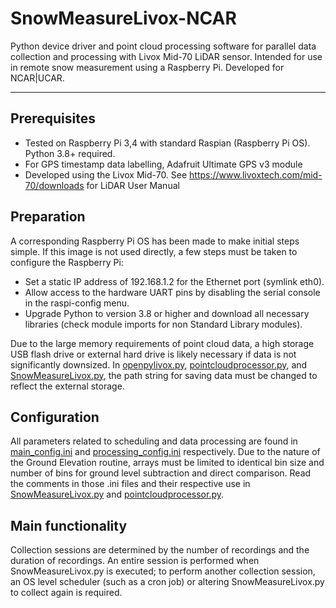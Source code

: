 # SnowMeasureLivox-NCAR
Python device driver and point cloud processing software for parallel data collection and processing with Livox Mid-70 LiDAR sensor. Intended for use in remote snow measurement using a Raspberry Pi. Developed for NCAR|UCAR.

<hr>

## Prerequisites
* Tested on Raspberry Pi 3,4 with standard Raspian (Raspberry Pi OS). Python 3.8+ required.
* For GPS timestamp data labelling, Adafruit Ultimate GPS v3 module
* Developed using the Livox Mid-70. See https://www.livoxtech.com/mid-70/downloads for LiDAR User Manual 

## Preparation
A corresponding Raspberry Pi OS has been made to make initial steps simple. If this image is not used directly, a few steps must be taken to configure the Raspberry Pi:
- Set a static IP address of 192.168.1.2 for the Ethernet port (symlink eth0).
- Allow access to the hardware UART pins by disabling the serial console in the raspi-config menu.
- Upgrade Python to version 3.8 or higher and download all necessary libraries (check module imports for non Standard Library modules).

Due to the large memory requirements of point cloud data, a high storage USB flash drive or external hard drive is likely necessary if data is not significantly downsized. In [openpylivox.py](./src/openpylivox.py), [pointcloudprocessor.py](./src/pointcloudprocessor.py), and [SnowMeasureLivox.py](./SnowMeasureLivox.py), the path string for saving data must be changed to reflect the external storage.

## Configuration
All parameters related to scheduling and data processing are found in [main_config.ini](./config/main_config.ini) and [processing_config.ini](./config/processing_config.ini) respectively. Due to the nature of the Ground Elevation routine, arrays must be limited to identical bin size and number of bins for ground level subtraction and direct comparison. Read the comments in those .ini files and their respective use in [SnowMeasureLivox.py](./SnowMeasureLivox.py) and
[pointcloudprocessor.py](./src/pointcloudprocessor.py).

## Main functionality
Collection sessions are determined by the number of recordings and the duration of recordings. An entire session is performed when SnowMeasureLivox.py is executed; to perform another collection session, an OS level scheduler (such as a cron job) or altering SnowMeasureLivox.py to collect again is required.
